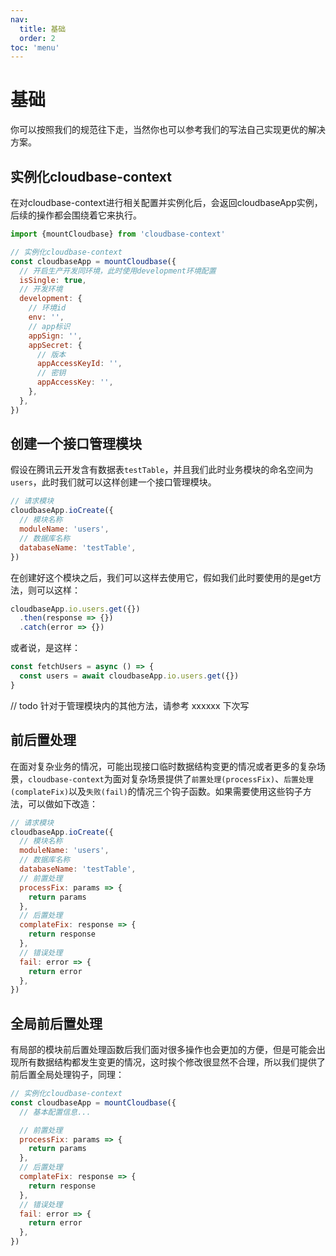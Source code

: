 ```yaml
---
nav:
  title: 基础
  order: 2
toc: 'menu'
---
```


# 基础
你可以按照我们的规范往下走，当然你也可以参考我们的写法自己实现更优的解决方案。

## 实例化cloudbase-context
在对cloudbase-context进行相关配置并实例化后，会返回cloudbaseApp实例，后续的操作都会围绕着它来执行。
```js
import {mountCloudbase} from 'cloudbase-context'

// 实例化cloudbase-context
const cloudbaseApp = mountCloudbase({
  // 开启生产开发同环境，此时使用development环境配置
  isSingle: true,
  // 开发环境
  development: {
    // 环境id
    env: '',
    // app标识
    appSign: '',
    appSecret: {
      // 版本
      appAccessKeyId: '',
      // 密钥
      appAccessKey: '',
    },
  },
})
```

## 创建一个接口管理模块
假设在腾讯云开发含有数据表`testTable`，并且我们此时业务模块的命名空间为`users`，此时我们就可以这样创建一个接口管理模块。
```js
// 请求模块
cloudbaseApp.ioCreate({
  // 模块名称
  moduleName: 'users',
  // 数据库名称
  databaseName: 'testTable',
})
```
在创建好这个模块之后，我们可以这样去使用它，假如我们此时要使用的是get方法，则可以这样：
```js
cloudbaseApp.io.users.get({})
  .then(response => {})
  .catch(error => {})
```
或者说，是这样：
```js
const fetchUsers = async () => {
  const users = await cloudbaseApp.io.users.get({})
}
```
// todo 针对于管理模块内的其他方法，请参考 xxxxxx 下次写

## 前后置处理
在面对复杂业务的情况，可能出现接口临时数据结构变更的情况或者更多的复杂场景，`cloudbase-context`为面对复杂场景提供了`前置处理(processFix)`、`后置处理(complateFix)`以及`失败(fail)`的情况三个钩子函数。如果需要使用这些钩子方法，可以做如下改造：
```js
// 请求模块
cloudbaseApp.ioCreate({
  // 模块名称
  moduleName: 'users',
  // 数据库名称
  databaseName: 'testTable',
  // 前置处理
  processFix: params => {
    return params
  },
  // 后置处理
  complateFix: response => {
    return response
  },
  // 错误处理
  fail: error => {
    return error
  },
})
```
## 全局前后置处理
有局部的模块前后置处理函数后我们面对很多操作也会更加的方便，但是可能会出现所有数据结构都发生变更的情况，这时挨个修改很显然不合理，所以我们提供了前后置全局处理钩子，同理：
```js
// 实例化cloudbase-context
const cloudbaseApp = mountCloudbase({
  // 基本配置信息...

  // 前置处理
  processFix: params => {
    return params
  },
  // 后置处理
  complateFix: response => {
    return response
  },
  // 错误处理
  fail: error => {
    return error
  },
})
```